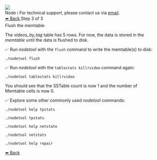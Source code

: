 <!-- TOP -->
<div class="top">
  <img class="scenario-academy-logo" src="https://datastax-academy.github.io/katapod-shared-assets/images/ds-academy-2023.svg" />
  <div class="scenario-title-section">
    <span class="scenario-title">Node</span>
    <span class="scenario-subtitle">ℹ️ For technical support, please contact us via <a href="mailto:academy@datastax.com">email</a>.</span>
  </div>
</div>

<!-- NAVIGATION -->
<div id="navigation-top" class="navigation-top">
 <a href='command:katapod.loadPage?[{"step":"step2"}]'
   class="btn btn-dark navigation-bottom-left">⬅️ Back
 </a>
<span class="step-count"> Step 3 of 3</span>
</div>

<!-- CONTENT -->

<div class="step-title">Flush the memtable</div>

The *videos_by_tag* table has 5 rows. For now, the data is stored in the *memtable* until the data is flushed to disk.

✅ Run *nodetool* with the `flush` command to write the memtable(s) to disk:
```
./nodetool flush
```

✅ Run *nodetool* with the `tablestats killrvideo` command again:
```
./nodetool tablestats killrvideo
```

You should see that the SSTable count is now 1 and the number of Memtable cells is now 0.

✅ Explore some other commonly used *nodetool* commands:
```
./nodetool help tpstats
```
```
./nodetool tpstats
```
```
./nodetool help netstate
```
```
./nodetool netstats
```
```
./nodetool help repair
```

<!-- NAVIGATION -->
<div id="navigation-bottom" class="navigation-bottom">
  <a href='command:katapod.loadPage?[{"step":"step2"}]'
   class="btn btn-dark navigation-bottom-left">⬅️ Back
 </a>
</div>
